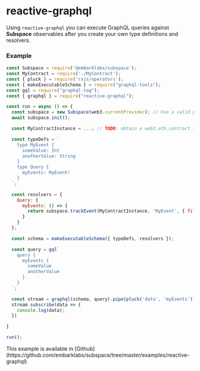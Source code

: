 # reactive-graphql

Using `reactive-graphql` you can execute GraphQL queries against **Subspace** observables after you create your own type definitions and resolvers.

### Example


```js
const Subspace = require('@embarklabs/subspace');
const MyContract = require('./MyContract');
const { pluck } = require('rxjs/operators');
const { makeExecutableSchema } = require("graphql-tools");
const gql = require("graphql-tag");
const { graphql } = require("reactive-graphql");

const run = async () => {
  const subspace = new Subspace(web3.currentProvider); // Use a valid provider (geth, parity, infura...)
  await subspace.init();

  const MyContractInstance = ...; // TODO: obtain a web3.eth.contract instance

  const typeDefs = `
    type MyEvent {
      someValue: Int
      anotherValue: String
    }
    type Query {
      myEvents: MyEvent!
    }
  `;

  const resolvers = {
    Query: {
      myEvents: () => {
        return subspace.trackEvent(MyContractInstance, 'MyEvent', { filter: {}, fromBlock: 1 })
      }
    }
  };

  const schema = makeExecutableSchema({ typeDefs, resolvers });

  const query = gql`
    query {
      myEvents {
        someValue
        anotherValue
      }
    }
  `;

  const stream = graphql(schema, query).pipe(pluck('data', 'myEvents'));
  stream.subscribe(data => {
    console.log(data);
  })

}

run();
```

<div class="c-notification">
This example is available in [Github](https://github.com/embarklabs/subspace/tree/master/examples/reactive-graphql)
</div>